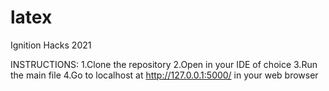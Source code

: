 # latex
Ignition Hacks 2021

INSTRUCTIONS:
1.Clone the repository
2.Open in your IDE of choice
3.Run the main file
4.Go to localhost at http://127.0.0.1:5000/ in your web browser
